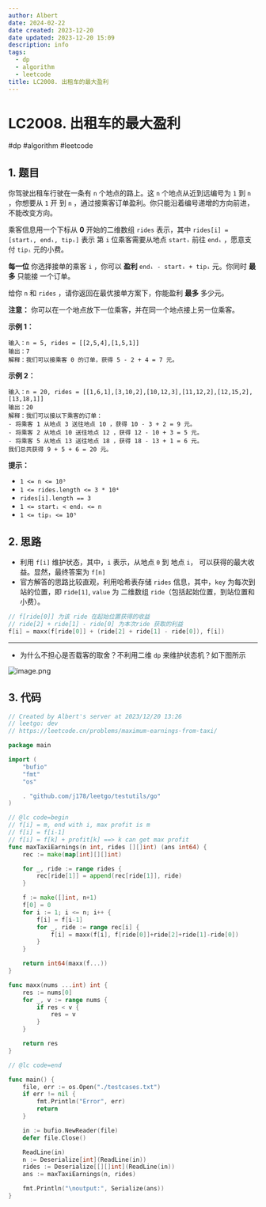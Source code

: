 ```yaml
---
author: Albert
date: 2024-02-22
date created: 2023-12-20
date updated: 2023-12-20 15:09
description: info
tags:
  - dp
  - algorithm
  - leetcode
title: LC2008. 出租车的最大盈利
---
```


# LC2008. 出租车的最大盈利

#dp #algorithm #leetcode 

## 1. 题目

[link]: https://leetcode.cn/problems/maximum-earnings-from-taxi/

你驾驶出租车行驶在一条有 `n` 个地点的路上。这 `n` 个地点从近到远编号为 `1` 到 `n` ，你想要从 `1` 开
到 `n` ，通过接乘客订单盈利。你只能沿着编号递增的方向前进，不能改变方向。

乘客信息用一个下标从 **0** 开始的二维数组 `rides` 表示，其中 `rides[i] = [startᵢ, endᵢ, tipᵢ]` 表示
第 `i` 位乘客需要从地点 `startᵢ` 前往 `endᵢ` ，愿意支付 `tipᵢ` 元的小费。

**每一位** 你选择接单的乘客 `i` ，你可以 **盈利** `endᵢ - startᵢ + tipᵢ` 元。你同时 **最多** 只能接
一个订单。

给你 `n` 和 `rides` ，请你返回在最优接单方案下，你能盈利 **最多** 多少元。

**注意：** 你可以在一个地点放下一位乘客，并在同一个地点接上另一位乘客。

**示例 1：**

```
输入：n = 5, rides = [[2,5,4],[1,5,1]]
输出：7
解释：我们可以接乘客 0 的订单，获得 5 - 2 + 4 = 7 元。
```

**示例 2：**

```
输入：n = 20, rides = [[1,6,1],[3,10,2],[10,12,3],[11,12,2],[12,15,2],[13,18,1]]
输出：20
解释：我们可以接以下乘客的订单：
- 将乘客 1 从地点 3 送往地点 10 ，获得 10 - 3 + 2 = 9 元。
- 将乘客 2 从地点 10 送往地点 12 ，获得 12 - 10 + 3 = 5 元。
- 将乘客 5 从地点 13 送往地点 18 ，获得 18 - 13 + 1 = 6 元。
我们总共获得 9 + 5 + 6 = 20 元。
```

**提示：**

- `1 <= n <= 10⁵`
- `1 <= rides.length <= 3 * 10⁴`
- `rides[i].length == 3`
- `1 <= startᵢ < endᵢ <= n`
- `1 <= tipᵢ <= 10⁵`

## 2. 思路

- 利用 `f[i]` 维护状态，其中，`i` 表示，从地点 `0` 到 地点 `i`， 可以获得的最大收益。显然，最终答案为 `f[n]`
- 官方解答的思路比较直观，利用哈希表存储 `rides` 信息，其中，`key` 为每次到站的位置，即 `ride[1]`, `value` 为 二维数组 `ride`（包括起始位置，到站位置和小费）。

```go
// f[ride[0]] 为该 ride 在起始位置获得的收益
// ride[2] + ride[1] - ride[0] 为本次ride 获取的利益
f[i] = maxx(f[ride[0]] + (ride[2] + ride[1] - ride[0]), f[i])
```

---

- 为什么不担心是否载客的取舍？不利用二维 `dp` 来维护状态机？如下图所示

![image.png](https://img-20221128.oss-cn-shanghai.aliyuncs.com/img-2023-05/20231220150903.png)

## 3. 代码

```go
// Created by Albert's server at 2023/12/20 13:26
// leetgo: dev
// https://leetcode.cn/problems/maximum-earnings-from-taxi/

package main

import (
	"bufio"
	"fmt"
	"os"

	. "github.com/j178/leetgo/testutils/go"
)

// @lc code=begin
// f[i] = m, end with i, max profit is m
// f[i] = f[i-1]
// f[i] = f[k] + profit[k] ==> k can get max profit
func maxTaxiEarnings(n int, rides [][]int) (ans int64) {
	rec := make(map[int][][]int)

	for _, ride := range rides {
		rec[ride[1]] = append(rec[ride[1]], ride)
	}

	f := make([]int, n+1)
	f[0] = 0
	for i := 1; i <= n; i++ {
		f[i] = f[i-1]
		for _, ride := range rec[i] {
			f[i] = maxx(f[i], f[ride[0]]+ride[2]+ride[1]-ride[0])
		}
	}

	return int64(maxx(f...))
}

func maxx(nums ...int) int {
	res := nums[0]
	for _, v := range nums {
		if res < v {
			res = v			
		}
	}

	return res
}

// @lc code=end

func main() {
	file, err := os.Open("./testcases.txt")
	if err != nil {
		fmt.Println("Error", err)
		return
	}

	in := bufio.NewReader(file)
	defer file.Close()

	ReadLine(in)
	n := Deserialize[int](ReadLine(in))
	rides := Deserialize[[][]int](ReadLine(in))
	ans := maxTaxiEarnings(n, rides)

	fmt.Println("\noutput:", Serialize(ans))
}


```